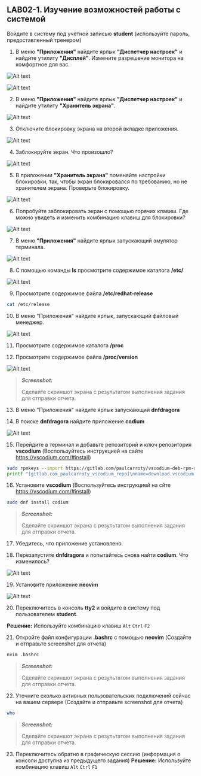 ## LAB02-1. Изучение возможностей работы с системой

Войдите в систему под учётной записью **student** (используйте пароль, предоставленный тренером)

1. В меню **"Приложения"** найдите ярлык **"Диспетчер настроек"** и найдите утилиту **"Дисплей"**. Измените разрешение монитора на комфортное для вас.

![Alt text](img/l02im04.png)

![Alt text](img/l02im05.png)

2. В меню **"Приложения"** найдите ярлык **"Диспетчер настроек"** и найдите утилиту **"Хранитель экрана"**.

![Alt text](img/l02im06.png) 

3. Отключите блокировку экрана на второй вкладке приложения.

![Alt text](img/l02im07.png)

4. Заблокируйте экран. Что произошло?

![Alt text](img/l02im08.png)

5. В приложении **"Хранитель экрана"** поменяйте настройки блокировки, так, чтобы экран блокировался по требованию, но не хранителем экрана. Проверьте блокировку.

![Alt text](img/l02im09.png)

6. Попробуйте заблокировать экран с помощью горячих клавиш. Где можно увидеть и изменить комбинацию клавиш для блокировки?

![Alt text](img/l02im10.png)

7. В меню **"Приложения"** найдите ярлык запускающий эмулятор терминала.

![Alt text](img/l02im01.png)

8. С помощью команды **ls** просмотрите содержимое каталога **/etc/**

![Alt text](img/l02im02.png)

9. Просмотрите содержимое файла **/etc/redhat-release**

```bash
cat /etc/release
```

10. В меню "Приложения" найдите ярлык, запускающий файловый менеджер.

![Alt text](img/l02im03.png)

11. Просмотрите содержимое каталога **/proc**

12. Просмотрите содержимое файла **/proc/version**

![Alt text](img/l02im11.png)

>***Screenshot:***
>
>Cделайте скриншот экрана c результатом выполнения задания для отправки отчета.

13. В меню "Приложения" найдите ярлык запускающий **dnfdragora**

14. В поиске **dnfdragora** найдите приложение **codium**

![Alt text](img/l02im12.png)

15. Перейдите в терминал и добавьте репозиторий и ключ репозитория **vscodium** (Воспользуйтесь инструкцией на сайте https://vscodium.com/#install)

```bash
sudo rpmkeys --import https://gitlab.com/paulcarroty/vscodium-deb-rpm-repo/-/raw/master/pub.gpg
printf "[gitlab.com_paulcarroty_vscodium_repo]\nname=download.vscodium.com\nbaseurl=https://download.vscodium.com/rpms/\nenabled=1\ngpgcheck=1\nrepo_gpgcheck=1\ngpgkey=https://gitlab.com/paulcarroty/vscodium-deb-rpm-repo/-/raw/master/pub.gpg\nmetadata_expire=1h" | sudo tee -a /etc/yum.repos.d/vscodium.repo
```

16. Установите **vscodium** (Воспользуйтесь инструкцией на сйте https://vscodium.com/#install) 

```bash
sudo dnf install codium
```

>***Screenshot:***
>
>Cделайте скриншот экрана c результатом выполнения задания для отправки отчета.

17. Убедитесь, что приложение установлено.

18. Перезапустите **dnfdragora** и попытайтесь снова найти **codium**. Что изменилось?

![Alt text](img/l02im13.png)

19. Установите приложение **neovim**

![Alt text](img/l02im14.png)

20. Переключитесь в консоль **tty2** и войдите в систему под пользователем **student**.

**Решение:** Используйте комбинацию клавиш `Alt` `Ctrl` `F2` 

21. Откройте файл конфигурации **.bashrc** c помощью **neovim** (Создайте и отправьте screenshot для отчета)

```bash
nvim .bashrc
```

>***Screenshot:***
>
>Cделайте скриншот экрана c результатом выполнения задания для отправки отчета.

22. Уточните сколько активных пользовательских подключений сейчас на вашем сервере (Создайте и отправьте screenshot для отчета)

```bash
who
```

>***Screenshot:***
>
>Cделайте скриншот экрана c результатом выполнения задания для отправки отчета.

23. Переключитесь обратно в графическую сессию (информация о консоли доступна из предыдущего задания)
**Решение:** Используйте комбинацию клавиш `Alt` `Ctrl` `F1` 
